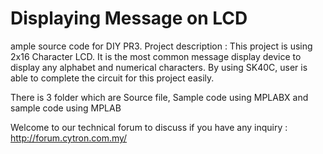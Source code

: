 # Displaying Message on LCD
ample source code for DIY PR3. Project description : This project is using 2x16 Character LCD. It is the most common message display device to display any alphabet and numerical characters. By using SK40C, user is able to complete the circuit for this project easily.

There is 3 folder which are Source file, Sample code using MPLABX and sample code using MPLAB

Welcome to our technical forum to discuss if you have any inquiry : http://forum.cytron.com.my/
